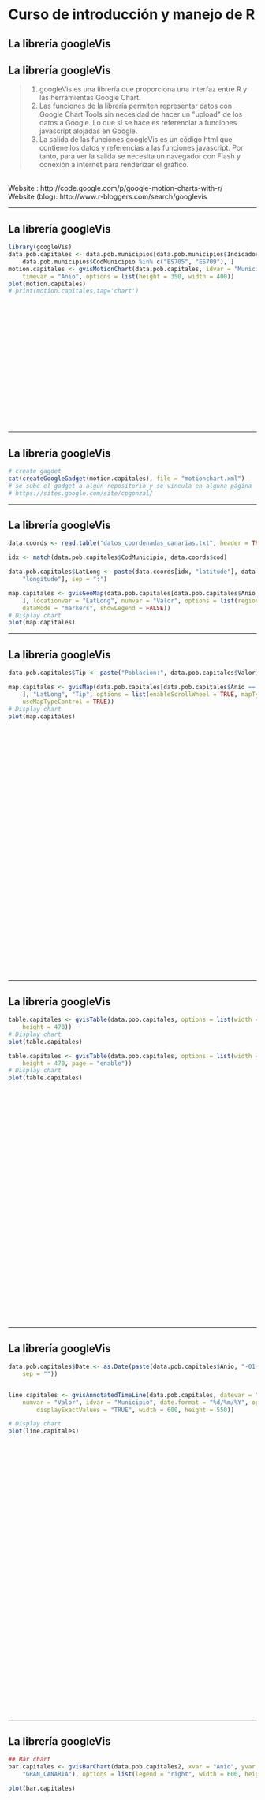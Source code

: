 Curso de introducción y manejo de R
========================================================

La librería googleVis
-------------------------------------------------------  
 

## La librería googleVis  


> 1. googleVis es una librería que proporciona una interfaz entre R y las herramientas Google Chart.  
> 2. Las funciones de la librería permiten representar datos con Google Chart Tools sin necesidad de hacer un "upload" de los datos a Google. Lo que sí se hace es referenciar a funciones javascript alojadas en Google.  
> 3. La salida de las funciones googleVis es un código html que contiene los datos y referencias a las funciones javascript. Por tanto, para ver la salida se necesita un navegador con Flash y conexión a internet para renderizar el gráfico.  
<br>
Website : http://code.google.com/p/google-motion-charts-with-r/
<br>
Website (blog): http://www.r-bloggers.com/search/googlevis  





--- 

## La librería googleVis



```r
library(googleVis)
data.pob.capitales <- data.pob.municipios[data.pob.municipios$Indicador == "Cifras absolutas" & 
    data.pob.municipios$CodMunicipio %in% c("ES705", "ES709"), ]
motion.capitales <- gvisMotionChart(data.pob.capitales, idvar = "Municipio", 
    timevar = "Anio", options = list(height = 350, width = 400))
plot(motion.capitales)
# print(motion.capitales,tag='chart')
```



<!-- MotionChart generated in R 3.0.0 by googleVis 0.4.2 package -->
<!-- Mon May 06 13:58:01 2013 -->


<!-- jsHeader -->
<script type="text/javascript">
 
// jsData 
function gvisDataMotionChartID17444273df2 () {
  var data = new google.visualization.DataTable();
  var datajson =
[
 [
 " GRAN CANARIA",
2012,
"2012",
"ES705",
"000000",
"Cifras absolutas",
852225 
],
[
 " GRAN CANARIA",
2011,
"2011",
"ES705",
"000000",
"Cifras absolutas",
850391 
],
[
 " GRAN CANARIA",
2010,
"2010",
"ES705",
"000000",
"Cifras absolutas",
845676 
],
[
 " GRAN CANARIA",
2009,
"2009",
"ES705",
"000000",
"Cifras absolutas",
838397 
],
[
 " GRAN CANARIA",
2008,
"2008",
"ES705",
"000000",
"Cifras absolutas",
829597 
],
[
 " GRAN CANARIA",
2007,
"2007",
"ES705",
"000000",
"Cifras absolutas",
815379 
],
[
 " GRAN CANARIA",
2006,
"2006",
"ES705",
"000000",
"Cifras absolutas",
807049 
],
[
 " GRAN CANARIA",
2005,
"2005",
"ES705",
"000000",
"Cifras absolutas",
802247 
],
[
 " GRAN CANARIA",
2004,
"2004",
"ES705",
"000000",
"Cifras absolutas",
790360 
],
[
 " GRAN CANARIA",
2003,
"2003",
"ES705",
"000000",
"Cifras absolutas",
789908 
],
[
 " GRAN CANARIA",
2002,
"2002",
"ES705",
"000000",
"Cifras absolutas",
771333 
],
[
 " GRAN CANARIA",
2001,
"2001",
"ES705",
"000000",
"Cifras absolutas",
755489 
],
[
 " GRAN CANARIA",
2000,
"2000",
"ES705",
"000000",
"Cifras absolutas",
741161 
],
[
 " TENERIFE",
2012,
"2012",
"ES709",
"000000",
"Cifras absolutas",
898680 
],
[
 " TENERIFE",
2011,
"2011",
"ES709",
"000000",
"Cifras absolutas",
908555 
],
[
 " TENERIFE",
2010,
"2010",
"ES709",
"000000",
"Cifras absolutas",
906854 
],
[
 " TENERIFE",
2009,
"2009",
"ES709",
"000000",
"Cifras absolutas",
899833 
],
[
 " TENERIFE",
2008,
"2008",
"ES709",
"000000",
"Cifras absolutas",
886033 
],
[
 " TENERIFE",
2007,
"2007",
"ES709",
"000000",
"Cifras absolutas",
865070 
],
[
 " TENERIFE",
2006,
"2006",
"ES709",
"000000",
"Cifras absolutas",
852945 
],
[
 " TENERIFE",
2005,
"2005",
"ES709",
"000000",
"Cifras absolutas",
838877 
],
[
 " TENERIFE",
2004,
"2004",
"ES709",
"000000",
"Cifras absolutas",
812839 
],
[
 " TENERIFE",
2003,
"2003",
"ES709",
"000000",
"Cifras absolutas",
799889 
],
[
 " TENERIFE",
2002,
"2002",
"ES709",
"000000",
"Cifras absolutas",
778071 
],
[
 " TENERIFE",
2001,
"2001",
"ES709",
"000000",
"Cifras absolutas",
744076 
],
[
 " TENERIFE",
2000,
"2000",
"ES709",
"000000",
"Cifras absolutas",
709365 
] 
];
data.addColumn('string','Municipio');
data.addColumn('number','Anio');
data.addColumn('string','CodAnio');
data.addColumn('string','CodMunicipio');
data.addColumn('string','CodIndicador');
data.addColumn('string','Indicador');
data.addColumn('number','Valor');
data.addRows(datajson);
return(data);
}
 
// jsDrawChart
function drawChartMotionChartID17444273df2() {
  var data = gvisDataMotionChartID17444273df2();
  var options = {};
options["width"] =    350;
options["height"] =    250;

     var chart = new google.visualization.MotionChart(
       document.getElementById('MotionChartID17444273df2')
     );
     chart.draw(data,options);
    

}
  
 
// jsDisplayChart
(function() {
  var pkgs = window.__gvisPackages = window.__gvisPackages || [];
  var callbacks = window.__gvisCallbacks = window.__gvisCallbacks || [];
  var chartid = "motionchart";

  // Manually see if chartid is in pkgs (not all browsers support Array.indexOf)
  var i, newPackage = true;
  for (i = 0; newPackage && i < pkgs.length; i++) {
    if (pkgs[i] === chartid)
      newPackage = false;
  }
  if (newPackage)
    pkgs.push(chartid);

  // Add the drawChart function to the global list of callbacks
  callbacks.push(drawChartMotionChartID17444273df2);
})();
function displayChartMotionChartID17444273df2() {
  var pkgs = window.__gvisPackages = window.__gvisPackages || [];
  var callbacks = window.__gvisCallbacks = window.__gvisCallbacks || [];
  window.clearTimeout(window.__gvisLoad);
  // The timeout is set to 100 because otherwise the container div we are
  // targeting might not be part of the document yet
  window.__gvisLoad = setTimeout(function() {
    var pkgCount = pkgs.length;
    google.load("visualization", "1", { packages:pkgs, callback: function() {
      if (pkgCount != pkgs.length) {
        // Race condition where another setTimeout call snuck in after us; if
        // that call added a package, we must not shift its callback
        return;
      }
      while (callbacks.length > 0)
        callbacks.shift()();
    } });
  }, 100);
}
 
// jsFooter
 </script>
 
<!-- jsChart -->  
<script type="text/javascript" src="https://www.google.com/jsapi?callback=displayChartMotionChartID17444273df2"></script>
 
<!-- divChart -->
  
<div id="MotionChartID17444273df2"
  style="width: 350px; height: 250px;">
</div>


--- 

## La librería googleVis



```r
# create gagdet
cat(createGoogleGadget(motion.capitales), file = "motionchart.xml")
# se sube el gadget a algún repositorio y se vincula en alguna página
# https://sites.google.com/site/cpgonzal/
```




--- 

## La librería googleVis



```r
data.coords <- read.table("datos_coordenadas_canarias.txt", header = TRUE, sep = ",")

idx <- match(data.pob.capitales$CodMunicipio, data.coords$cod)

data.pob.capitales$LatLong <- paste(data.coords[idx, "latitude"], data.coords[idx, 
    "longitude"], sep = ":")

map.capitales <- gvisGeoMap(data.pob.capitales[data.pob.capitales$Anio == "2012", 
    ], locationvar = "LatLong", numvar = "Valor", options = list(region = "ES", 
    dataMode = "markers", showLegend = FALSE))
# Display chart
plot(map.capitales)
```


--- 

## La librería googleVis



```r
data.pob.capitales$Tip <- paste("Poblacion:", data.pob.capitales$Valor)

map.capitales <- gvisMap(data.pob.capitales[data.pob.capitales$Anio == "2012", 
    ], "LatLong", "Tip", options = list(enableScrollWheel = TRUE, mapType = "terrain", 
    useMapTypeControl = TRUE))
# Display chart
plot(map.capitales)
```



<!-- Map generated in R 3.0.0 by googleVis 0.4.2 package -->
<!-- Mon May 06 13:58:01 2013 -->


<!-- jsHeader -->
<script type="text/javascript">
 
// jsData 
function gvisDataMapID174453bf2d52 () {
  var data = new google.visualization.DataTable();
  var datajson =
[
 [
 28.1157,
-15.4408,
"Poblacion: 852225" 
],
[
 28.4687,
-16.252,
"Poblacion: 898680" 
] 
];
data.addColumn('number','Latitude');
data.addColumn('number','Longitude');
data.addColumn('string','Tip');
data.addRows(datajson);
return(data);
}
 
// jsDrawChart
function drawChartMapID174453bf2d52() {
  var data = gvisDataMapID174453bf2d52();
  var options = {};
options["showTip"] = true;
options["enableScrollWheel"] = true;
options["mapType"] = "terrain";
options["useMapTypeControl"] = true;

     var chart = new google.visualization.Map(
       document.getElementById('MapID174453bf2d52')
     );
     chart.draw(data,options);
    

}
  
 
// jsDisplayChart
(function() {
  var pkgs = window.__gvisPackages = window.__gvisPackages || [];
  var callbacks = window.__gvisCallbacks = window.__gvisCallbacks || [];
  var chartid = "map";

  // Manually see if chartid is in pkgs (not all browsers support Array.indexOf)
  var i, newPackage = true;
  for (i = 0; newPackage && i < pkgs.length; i++) {
    if (pkgs[i] === chartid)
      newPackage = false;
  }
  if (newPackage)
    pkgs.push(chartid);

  // Add the drawChart function to the global list of callbacks
  callbacks.push(drawChartMapID174453bf2d52);
})();
function displayChartMapID174453bf2d52() {
  var pkgs = window.__gvisPackages = window.__gvisPackages || [];
  var callbacks = window.__gvisCallbacks = window.__gvisCallbacks || [];
  window.clearTimeout(window.__gvisLoad);
  // The timeout is set to 100 because otherwise the container div we are
  // targeting might not be part of the document yet
  window.__gvisLoad = setTimeout(function() {
    var pkgCount = pkgs.length;
    google.load("visualization", "1", { packages:pkgs, callback: function() {
      if (pkgCount != pkgs.length) {
        // Race condition where another setTimeout call snuck in after us; if
        // that call added a package, we must not shift its callback
        return;
      }
      while (callbacks.length > 0)
        callbacks.shift()();
    } });
  }, 100);
}
 
// jsFooter
 </script>
 
<!-- jsChart -->  
<script type="text/javascript" src="https://www.google.com/jsapi?callback=displayChartMapID174453bf2d52"></script>
 
<!-- divChart -->
  
<div id="MapID174453bf2d52"
  style="width: 600px; height: 500px;">
</div>


---   

## La librería googleVis



```r
table.capitales <- gvisTable(data.pob.capitales, options = list(width = 800, 
    height = 470))
# Display chart
plot(table.capitales)

table.capitales <- gvisTable(data.pob.capitales, options = list(width = 800, 
    height = 470, page = "enable"))
# Display chart
plot(table.capitales)
```



<!-- Table generated in R 3.0.0 by googleVis 0.4.2 package -->
<!-- Mon May 06 13:58:01 2013 -->


<!-- jsHeader -->
<script type="text/javascript">
 
// jsData 
function gvisDataTableID17448586acc () {
  var data = new google.visualization.DataTable();
  var datajson =
[
 [
 "ES705",
" GRAN CANARIA",
"2012",
2012,
"000000",
"Cifras absolutas",
852225,
"28.1157:-15.4408",
"Poblacion: 852225" 
],
[
 "ES705",
" GRAN CANARIA",
"2011",
2011,
"000000",
"Cifras absolutas",
850391,
"28.1157:-15.4408",
"Poblacion: 850391" 
],
[
 "ES705",
" GRAN CANARIA",
"2010",
2010,
"000000",
"Cifras absolutas",
845676,
"28.1157:-15.4408",
"Poblacion: 845676" 
],
[
 "ES705",
" GRAN CANARIA",
"2009",
2009,
"000000",
"Cifras absolutas",
838397,
"28.1157:-15.4408",
"Poblacion: 838397" 
],
[
 "ES705",
" GRAN CANARIA",
"2008",
2008,
"000000",
"Cifras absolutas",
829597,
"28.1157:-15.4408",
"Poblacion: 829597" 
],
[
 "ES705",
" GRAN CANARIA",
"2007",
2007,
"000000",
"Cifras absolutas",
815379,
"28.1157:-15.4408",
"Poblacion: 815379" 
],
[
 "ES705",
" GRAN CANARIA",
"2006",
2006,
"000000",
"Cifras absolutas",
807049,
"28.1157:-15.4408",
"Poblacion: 807049" 
],
[
 "ES705",
" GRAN CANARIA",
"2005",
2005,
"000000",
"Cifras absolutas",
802247,
"28.1157:-15.4408",
"Poblacion: 802247" 
],
[
 "ES705",
" GRAN CANARIA",
"2004",
2004,
"000000",
"Cifras absolutas",
790360,
"28.1157:-15.4408",
"Poblacion: 790360" 
],
[
 "ES705",
" GRAN CANARIA",
"2003",
2003,
"000000",
"Cifras absolutas",
789908,
"28.1157:-15.4408",
"Poblacion: 789908" 
],
[
 "ES705",
" GRAN CANARIA",
"2002",
2002,
"000000",
"Cifras absolutas",
771333,
"28.1157:-15.4408",
"Poblacion: 771333" 
],
[
 "ES705",
" GRAN CANARIA",
"2001",
2001,
"000000",
"Cifras absolutas",
755489,
"28.1157:-15.4408",
"Poblacion: 755489" 
],
[
 "ES705",
" GRAN CANARIA",
"2000",
2000,
"000000",
"Cifras absolutas",
741161,
"28.1157:-15.4408",
"Poblacion: 741161" 
],
[
 "ES709",
" TENERIFE",
"2012",
2012,
"000000",
"Cifras absolutas",
898680,
"28.4687:-16.252",
"Poblacion: 898680" 
],
[
 "ES709",
" TENERIFE",
"2011",
2011,
"000000",
"Cifras absolutas",
908555,
"28.4687:-16.252",
"Poblacion: 908555" 
],
[
 "ES709",
" TENERIFE",
"2010",
2010,
"000000",
"Cifras absolutas",
906854,
"28.4687:-16.252",
"Poblacion: 906854" 
],
[
 "ES709",
" TENERIFE",
"2009",
2009,
"000000",
"Cifras absolutas",
899833,
"28.4687:-16.252",
"Poblacion: 899833" 
],
[
 "ES709",
" TENERIFE",
"2008",
2008,
"000000",
"Cifras absolutas",
886033,
"28.4687:-16.252",
"Poblacion: 886033" 
],
[
 "ES709",
" TENERIFE",
"2007",
2007,
"000000",
"Cifras absolutas",
865070,
"28.4687:-16.252",
"Poblacion: 865070" 
],
[
 "ES709",
" TENERIFE",
"2006",
2006,
"000000",
"Cifras absolutas",
852945,
"28.4687:-16.252",
"Poblacion: 852945" 
],
[
 "ES709",
" TENERIFE",
"2005",
2005,
"000000",
"Cifras absolutas",
838877,
"28.4687:-16.252",
"Poblacion: 838877" 
],
[
 "ES709",
" TENERIFE",
"2004",
2004,
"000000",
"Cifras absolutas",
812839,
"28.4687:-16.252",
"Poblacion: 812839" 
],
[
 "ES709",
" TENERIFE",
"2003",
2003,
"000000",
"Cifras absolutas",
799889,
"28.4687:-16.252",
"Poblacion: 799889" 
],
[
 "ES709",
" TENERIFE",
"2002",
2002,
"000000",
"Cifras absolutas",
778071,
"28.4687:-16.252",
"Poblacion: 778071" 
],
[
 "ES709",
" TENERIFE",
"2001",
2001,
"000000",
"Cifras absolutas",
744076,
"28.4687:-16.252",
"Poblacion: 744076" 
],
[
 "ES709",
" TENERIFE",
"2000",
2000,
"000000",
"Cifras absolutas",
709365,
"28.4687:-16.252",
"Poblacion: 709365" 
] 
];
data.addColumn('string','CodMunicipio');
data.addColumn('string','Municipio');
data.addColumn('string','CodAnio');
data.addColumn('number','Anio');
data.addColumn('string','CodIndicador');
data.addColumn('string','Indicador');
data.addColumn('number','Valor');
data.addColumn('string','LatLong');
data.addColumn('string','Tip');
data.addRows(datajson);
return(data);
}
 
// jsDrawChart
function drawChartTableID17448586acc() {
  var data = gvisDataTableID17448586acc();
  var options = {};
options["allowHtml"] = true;
options["width"] =    800;
options["height"] =    470;
options["page"] = "enable";

     var chart = new google.visualization.Table(
       document.getElementById('TableID17448586acc')
     );
     chart.draw(data,options);
    

}
  
 
// jsDisplayChart
(function() {
  var pkgs = window.__gvisPackages = window.__gvisPackages || [];
  var callbacks = window.__gvisCallbacks = window.__gvisCallbacks || [];
  var chartid = "table";

  // Manually see if chartid is in pkgs (not all browsers support Array.indexOf)
  var i, newPackage = true;
  for (i = 0; newPackage && i < pkgs.length; i++) {
    if (pkgs[i] === chartid)
      newPackage = false;
  }
  if (newPackage)
    pkgs.push(chartid);

  // Add the drawChart function to the global list of callbacks
  callbacks.push(drawChartTableID17448586acc);
})();
function displayChartTableID17448586acc() {
  var pkgs = window.__gvisPackages = window.__gvisPackages || [];
  var callbacks = window.__gvisCallbacks = window.__gvisCallbacks || [];
  window.clearTimeout(window.__gvisLoad);
  // The timeout is set to 100 because otherwise the container div we are
  // targeting might not be part of the document yet
  window.__gvisLoad = setTimeout(function() {
    var pkgCount = pkgs.length;
    google.load("visualization", "1", { packages:pkgs, callback: function() {
      if (pkgCount != pkgs.length) {
        // Race condition where another setTimeout call snuck in after us; if
        // that call added a package, we must not shift its callback
        return;
      }
      while (callbacks.length > 0)
        callbacks.shift()();
    } });
  }, 100);
}
 
// jsFooter
 </script>
 
<!-- jsChart -->  
<script type="text/javascript" src="https://www.google.com/jsapi?callback=displayChartTableID17448586acc"></script>
 
<!-- divChart -->
  
<div id="TableID17448586acc"
  style="width: 800px; height: 470px;">
</div>


---   

## La librería googleVis



```r
data.pob.capitales$Date <- as.Date(paste(data.pob.capitales$Anio, "-01-01", 
    sep = ""))


line.capitales <- gvisAnnotatedTimeLine(data.pob.capitales, datevar = "Date", 
    numvar = "Valor", idvar = "Municipio", date.format = "%d/%m/%Y", options = list(legendPosition = "newRow", 
        displayExactValues = "TRUE", width = 600, height = 550))

# Display chart
plot(line.capitales)
```



<!-- AnnotatedTimeLine generated in R 3.0.0 by googleVis 0.4.2 package -->
<!-- Mon May 06 13:58:01 2013 -->


<!-- jsHeader -->
<script type="text/javascript">
 
// jsData 
function gvisDataAnnotatedTimeLineID17446a8d428e () {
  var data = new google.visualization.DataTable();
  var datajson =
[
 [
 new Date(2012,0,1),
852225,
898680 
],
[
 new Date(2011,0,1),
850391,
908555 
],
[
 new Date(2010,0,1),
845676,
906854 
],
[
 new Date(2009,0,1),
838397,
899833 
],
[
 new Date(2008,0,1),
829597,
886033 
],
[
 new Date(2007,0,1),
815379,
865070 
],
[
 new Date(2006,0,1),
807049,
852945 
],
[
 new Date(2005,0,1),
802247,
838877 
],
[
 new Date(2004,0,1),
790360,
812839 
],
[
 new Date(2003,0,1),
789908,
799889 
],
[
 new Date(2002,0,1),
771333,
778071 
],
[
 new Date(2001,0,1),
755489,
744076 
],
[
 new Date(2000,0,1),
741161,
709365 
] 
];
data.addColumn('date','Date');
data.addColumn('number',' GRAN CANARIA');
data.addColumn('number',' TENERIFE');
data.addRows(datajson);
return(data);
}
 
// jsDrawChart
function drawChartAnnotatedTimeLineID17446a8d428e() {
  var data = gvisDataAnnotatedTimeLineID17446a8d428e();
  var options = {};
options["width"] =    600;
options["height"] =    550;
options["legendPosition"] = "newRow";
options["displayExactValues"] = "TRUE";

     var chart = new google.visualization.AnnotatedTimeLine(
       document.getElementById('AnnotatedTimeLineID17446a8d428e')
     );
     chart.draw(data,options);
    

}
  
 
// jsDisplayChart
(function() {
  var pkgs = window.__gvisPackages = window.__gvisPackages || [];
  var callbacks = window.__gvisCallbacks = window.__gvisCallbacks || [];
  var chartid = "annotatedtimeline";

  // Manually see if chartid is in pkgs (not all browsers support Array.indexOf)
  var i, newPackage = true;
  for (i = 0; newPackage && i < pkgs.length; i++) {
    if (pkgs[i] === chartid)
      newPackage = false;
  }
  if (newPackage)
    pkgs.push(chartid);

  // Add the drawChart function to the global list of callbacks
  callbacks.push(drawChartAnnotatedTimeLineID17446a8d428e);
})();
function displayChartAnnotatedTimeLineID17446a8d428e() {
  var pkgs = window.__gvisPackages = window.__gvisPackages || [];
  var callbacks = window.__gvisCallbacks = window.__gvisCallbacks || [];
  window.clearTimeout(window.__gvisLoad);
  // The timeout is set to 100 because otherwise the container div we are
  // targeting might not be part of the document yet
  window.__gvisLoad = setTimeout(function() {
    var pkgCount = pkgs.length;
    google.load("visualization", "1", { packages:pkgs, callback: function() {
      if (pkgCount != pkgs.length) {
        // Race condition where another setTimeout call snuck in after us; if
        // that call added a package, we must not shift its callback
        return;
      }
      while (callbacks.length > 0)
        callbacks.shift()();
    } });
  }, 100);
}
 
// jsFooter
 </script>
 
<!-- jsChart -->  
<script type="text/javascript" src="https://www.google.com/jsapi?callback=displayChartAnnotatedTimeLineID17446a8d428e"></script>
 
<!-- divChart -->
  
<div id="AnnotatedTimeLineID17446a8d428e"
  style="width: 600px; height: 550px;">
</div>


--- 


## La librería googleVis



```r
## Bar chart
bar.capitales <- gvisBarChart(data.pob.capitales2, xvar = "Anio", yvar = c("TENERIFE", 
    "GRAN_CANARIA"), options = list(legend = "right", width = 600, height = 400))

plot(bar.capitales)
```


<!-- BarChart generated in R 3.0.0 by googleVis 0.4.2 package -->
<!-- Mon May 06 13:58:01 2013 -->


<!-- jsHeader -->
<script type="text/javascript">
 
// jsData 
function gvisDataBarChartID17441a8611a () {
  var data = new google.visualization.DataTable();
  var datajson =
[
 [
 2012,
898680,
852225 
],
[
 2011,
908555,
850391 
],
[
 2010,
906854,
845676 
],
[
 2009,
899833,
838397 
],
[
 2008,
886033,
829597 
],
[
 2007,
865070,
815379 
],
[
 2006,
852945,
807049 
],
[
 2005,
838877,
802247 
],
[
 2004,
812839,
790360 
],
[
 2003,
799889,
789908 
],
[
 2002,
778071,
771333 
],
[
 2001,
744076,
755489 
],
[
 2000,
709365,
741161 
] 
];
data.addColumn('number','Anio');
data.addColumn('number','TENERIFE');
data.addColumn('number','GRAN_CANARIA');
data.addRows(datajson);
return(data);
}
 
// jsDrawChart
function drawChartBarChartID17441a8611a() {
  var data = gvisDataBarChartID17441a8611a();
  var options = {};
options["allowHtml"] = true;
options["legend"] = "right";
options["width"] =    600;
options["height"] =    400;

     var chart = new google.visualization.BarChart(
       document.getElementById('BarChartID17441a8611a')
     );
     chart.draw(data,options);
    

}
  
 
// jsDisplayChart
(function() {
  var pkgs = window.__gvisPackages = window.__gvisPackages || [];
  var callbacks = window.__gvisCallbacks = window.__gvisCallbacks || [];
  var chartid = "corechart";

  // Manually see if chartid is in pkgs (not all browsers support Array.indexOf)
  var i, newPackage = true;
  for (i = 0; newPackage && i < pkgs.length; i++) {
    if (pkgs[i] === chartid)
      newPackage = false;
  }
  if (newPackage)
    pkgs.push(chartid);

  // Add the drawChart function to the global list of callbacks
  callbacks.push(drawChartBarChartID17441a8611a);
})();
function displayChartBarChartID17441a8611a() {
  var pkgs = window.__gvisPackages = window.__gvisPackages || [];
  var callbacks = window.__gvisCallbacks = window.__gvisCallbacks || [];
  window.clearTimeout(window.__gvisLoad);
  // The timeout is set to 100 because otherwise the container div we are
  // targeting might not be part of the document yet
  window.__gvisLoad = setTimeout(function() {
    var pkgCount = pkgs.length;
    google.load("visualization", "1", { packages:pkgs, callback: function() {
      if (pkgCount != pkgs.length) {
        // Race condition where another setTimeout call snuck in after us; if
        // that call added a package, we must not shift its callback
        return;
      }
      while (callbacks.length > 0)
        callbacks.shift()();
    } });
  }, 100);
}
 
// jsFooter
 </script>
 
<!-- jsChart -->  
<script type="text/javascript" src="https://www.google.com/jsapi?callback=displayChartBarChartID17441a8611a"></script>
 
<!-- divChart -->
  
<div id="BarChartID17441a8611a"
  style="width: 600px; height: 400px;">
</div>


--- 

## La librería googleVis



```r
## Column chart
col.capitales <- gvisColumnChart(data.pob.capitales2, xvar = "Anio", yvar = c("TENERIFE", 
    "GRAN_CANARIA"), options = list(legend = "right", width = 600, height = 400))
plot(col.capitales)

```


<!-- ColumnChart generated in R 3.0.0 by googleVis 0.4.2 package -->
<!-- Mon May 06 13:58:02 2013 -->


<!-- jsHeader -->
<script type="text/javascript">
 
// jsData 
function gvisDataColumnChartID174437895cff () {
  var data = new google.visualization.DataTable();
  var datajson =
[
 [
 2012,
898680,
852225 
],
[
 2011,
908555,
850391 
],
[
 2010,
906854,
845676 
],
[
 2009,
899833,
838397 
],
[
 2008,
886033,
829597 
],
[
 2007,
865070,
815379 
],
[
 2006,
852945,
807049 
],
[
 2005,
838877,
802247 
],
[
 2004,
812839,
790360 
],
[
 2003,
799889,
789908 
],
[
 2002,
778071,
771333 
],
[
 2001,
744076,
755489 
],
[
 2000,
709365,
741161 
] 
];
data.addColumn('number','Anio');
data.addColumn('number','TENERIFE');
data.addColumn('number','GRAN_CANARIA');
data.addRows(datajson);
return(data);
}
 
// jsDrawChart
function drawChartColumnChartID174437895cff() {
  var data = gvisDataColumnChartID174437895cff();
  var options = {};
options["allowHtml"] = true;
options["legend"] = "right";
options["width"] =    600;
options["height"] =    400;

     var chart = new google.visualization.ColumnChart(
       document.getElementById('ColumnChartID174437895cff')
     );
     chart.draw(data,options);
    

}
  
 
// jsDisplayChart
(function() {
  var pkgs = window.__gvisPackages = window.__gvisPackages || [];
  var callbacks = window.__gvisCallbacks = window.__gvisCallbacks || [];
  var chartid = "corechart";

  // Manually see if chartid is in pkgs (not all browsers support Array.indexOf)
  var i, newPackage = true;
  for (i = 0; newPackage && i < pkgs.length; i++) {
    if (pkgs[i] === chartid)
      newPackage = false;
  }
  if (newPackage)
    pkgs.push(chartid);

  // Add the drawChart function to the global list of callbacks
  callbacks.push(drawChartColumnChartID174437895cff);
})();
function displayChartColumnChartID174437895cff() {
  var pkgs = window.__gvisPackages = window.__gvisPackages || [];
  var callbacks = window.__gvisCallbacks = window.__gvisCallbacks || [];
  window.clearTimeout(window.__gvisLoad);
  // The timeout is set to 100 because otherwise the container div we are
  // targeting might not be part of the document yet
  window.__gvisLoad = setTimeout(function() {
    var pkgCount = pkgs.length;
    google.load("visualization", "1", { packages:pkgs, callback: function() {
      if (pkgCount != pkgs.length) {
        // Race condition where another setTimeout call snuck in after us; if
        // that call added a package, we must not shift its callback
        return;
      }
      while (callbacks.length > 0)
        callbacks.shift()();
    } });
  }, 100);
}
 
// jsFooter
 </script>
 
<!-- jsChart -->  
<script type="text/javascript" src="https://www.google.com/jsapi?callback=displayChartColumnChartID174437895cff"></script>
 
<!-- divChart -->
  
<div id="ColumnChartID174437895cff"
  style="width: 600px; height: 400px;">
</div>


--- 

## La librería googleVis



```r
## Area chart
area.capitales <- gvisAreaChart(data.pob.capitales2, xvar = "Anio", yvar = c("TENERIFE", 
    "GRAN_CANARIA"), options = list(legend = "right", width = 600, height = 400))
plot(area.capitales)

```


<!-- AreaChart generated in R 3.0.0 by googleVis 0.4.2 package -->
<!-- Mon May 06 13:58:02 2013 -->


<!-- jsHeader -->
<script type="text/javascript">
 
// jsData 
function gvisDataAreaChartID174468ba1777 () {
  var data = new google.visualization.DataTable();
  var datajson =
[
 [
 2012,
898680,
852225 
],
[
 2011,
908555,
850391 
],
[
 2010,
906854,
845676 
],
[
 2009,
899833,
838397 
],
[
 2008,
886033,
829597 
],
[
 2007,
865070,
815379 
],
[
 2006,
852945,
807049 
],
[
 2005,
838877,
802247 
],
[
 2004,
812839,
790360 
],
[
 2003,
799889,
789908 
],
[
 2002,
778071,
771333 
],
[
 2001,
744076,
755489 
],
[
 2000,
709365,
741161 
] 
];
data.addColumn('number','Anio');
data.addColumn('number','TENERIFE');
data.addColumn('number','GRAN_CANARIA');
data.addRows(datajson);
return(data);
}
 
// jsDrawChart
function drawChartAreaChartID174468ba1777() {
  var data = gvisDataAreaChartID174468ba1777();
  var options = {};
options["allowHtml"] = true;
options["legend"] = "right";
options["width"] =    600;
options["height"] =    400;

     var chart = new google.visualization.AreaChart(
       document.getElementById('AreaChartID174468ba1777')
     );
     chart.draw(data,options);
    

}
  
 
// jsDisplayChart
(function() {
  var pkgs = window.__gvisPackages = window.__gvisPackages || [];
  var callbacks = window.__gvisCallbacks = window.__gvisCallbacks || [];
  var chartid = "corechart";

  // Manually see if chartid is in pkgs (not all browsers support Array.indexOf)
  var i, newPackage = true;
  for (i = 0; newPackage && i < pkgs.length; i++) {
    if (pkgs[i] === chartid)
      newPackage = false;
  }
  if (newPackage)
    pkgs.push(chartid);

  // Add the drawChart function to the global list of callbacks
  callbacks.push(drawChartAreaChartID174468ba1777);
})();
function displayChartAreaChartID174468ba1777() {
  var pkgs = window.__gvisPackages = window.__gvisPackages || [];
  var callbacks = window.__gvisCallbacks = window.__gvisCallbacks || [];
  window.clearTimeout(window.__gvisLoad);
  // The timeout is set to 100 because otherwise the container div we are
  // targeting might not be part of the document yet
  window.__gvisLoad = setTimeout(function() {
    var pkgCount = pkgs.length;
    google.load("visualization", "1", { packages:pkgs, callback: function() {
      if (pkgCount != pkgs.length) {
        // Race condition where another setTimeout call snuck in after us; if
        // that call added a package, we must not shift its callback
        return;
      }
      while (callbacks.length > 0)
        callbacks.shift()();
    } });
  }, 100);
}
 
// jsFooter
 </script>
 
<!-- jsChart -->  
<script type="text/javascript" src="https://www.google.com/jsapi?callback=displayChartAreaChartID174468ba1777"></script>
 
<!-- divChart -->
  
<div id="AreaChartID174468ba1777"
  style="width: 600px; height: 400px;">
</div>


--- 


## La librería googleVis



```r
## Stepped Area Chart
step.capitales <- gvisSteppedAreaChart(data.pob.capitales2, xvar = "Anio", yvar = c("TENERIFE", 
    "GRAN_CANARIA"), options = list(isStacked = TRUE, width = 600, height = 400))
plot(step.capitales)
```


<!-- SteppedAreaChart generated in R 3.0.0 by googleVis 0.4.2 package -->
<!-- Mon May 06 13:58:02 2013 -->


<!-- jsHeader -->
<script type="text/javascript">
 
// jsData 
function gvisDataSteppedAreaChartID1744287922be () {
  var data = new google.visualization.DataTable();
  var datajson =
[
 [
 "2000",
709365,
741161 
],
[
 "2001",
744076,
755489 
],
[
 "2002",
778071,
771333 
],
[
 "2003",
799889,
789908 
],
[
 "2004",
812839,
790360 
],
[
 "2005",
838877,
802247 
],
[
 "2006",
852945,
807049 
],
[
 "2007",
865070,
815379 
],
[
 "2008",
886033,
829597 
],
[
 "2009",
899833,
838397 
],
[
 "2010",
906854,
845676 
],
[
 "2011",
908555,
850391 
],
[
 "2012",
898680,
852225 
] 
];
data.addColumn('string','Anio');
data.addColumn('number','TENERIFE');
data.addColumn('number','GRAN_CANARIA');
data.addRows(datajson);
return(data);
}
 
// jsDrawChart
function drawChartSteppedAreaChartID1744287922be() {
  var data = gvisDataSteppedAreaChartID1744287922be();
  var options = {};
options["allowHtml"] = true;
options["isStacked"] = true;
options["width"] =    600;
options["height"] =    400;

     var chart = new google.visualization.SteppedAreaChart(
       document.getElementById('SteppedAreaChartID1744287922be')
     );
     chart.draw(data,options);
    

}
  
 
// jsDisplayChart
(function() {
  var pkgs = window.__gvisPackages = window.__gvisPackages || [];
  var callbacks = window.__gvisCallbacks = window.__gvisCallbacks || [];
  var chartid = "corechart";

  // Manually see if chartid is in pkgs (not all browsers support Array.indexOf)
  var i, newPackage = true;
  for (i = 0; newPackage && i < pkgs.length; i++) {
    if (pkgs[i] === chartid)
      newPackage = false;
  }
  if (newPackage)
    pkgs.push(chartid);

  // Add the drawChart function to the global list of callbacks
  callbacks.push(drawChartSteppedAreaChartID1744287922be);
})();
function displayChartSteppedAreaChartID1744287922be() {
  var pkgs = window.__gvisPackages = window.__gvisPackages || [];
  var callbacks = window.__gvisCallbacks = window.__gvisCallbacks || [];
  window.clearTimeout(window.__gvisLoad);
  // The timeout is set to 100 because otherwise the container div we are
  // targeting might not be part of the document yet
  window.__gvisLoad = setTimeout(function() {
    var pkgCount = pkgs.length;
    google.load("visualization", "1", { packages:pkgs, callback: function() {
      if (pkgCount != pkgs.length) {
        // Race condition where another setTimeout call snuck in after us; if
        // that call added a package, we must not shift its callback
        return;
      }
      while (callbacks.length > 0)
        callbacks.shift()();
    } });
  }, 100);
}
 
// jsFooter
 </script>
 
<!-- jsChart -->  
<script type="text/javascript" src="https://www.google.com/jsapi?callback=displayChartSteppedAreaChartID1744287922be"></script>
 
<!-- divChart -->
  
<div id="SteppedAreaChartID1744287922be"
  style="width: 600px; height: 400px;">
</div>


--- 

## La librería googleVis



```r
data.pob.canarias <- data.pob.municipios[data.pob.municipios$Indicador %in% 
    c("Cifras absolutas", "Variación interanual") & data.pob.municipios$CodMunicipio %in% 
    c("ES70"), ]

data.pob.canarias2 <- data.frame(CIFRAS_ABSOLUTAS = data.pob.canarias[data.pob.canarias$Indicador == 
    "Cifras absolutas", "Valor"], VAR_INTERANUAL = data.pob.canarias[data.pob.canarias$Indicador == 
    "Variación interanual", "Valor"])

## Scatter chart
scatter.canarias <- gvisScatterChart(data.pob.canarias2, options = list(legend = "none", 
    lineWidth = 2, pointSize = 0, vAxis = "{title:'Variacion interanual'}", 
    hAxis = "{title:'Poblacion absoluta'}", title = "Comparacion de poblacion absoluta y var. inter.", 
    width = 600, height = 600))
plot(scatter.canarias)
```



--- 

## La librería googleVis


<!-- ScatterChart generated in R 3.0.0 by googleVis 0.4.2 package -->
<!-- Mon May 06 13:58:02 2013 -->


<!-- jsHeader -->
<script type="text/javascript">
 
// jsData 
function gvisDataScatterChartID17445008463 () {
  var data = new google.visualization.DataTable();
  var datajson =
[
 [
 2118344,
-8425 
],
[
 2126769,
8250 
],
[
 2118519,
14527 
],
[
 2103992,
28024 
],
[
 2075968,
50017 
],
[
 2025951,
30118 
],
[
 1995833,
27553 
],
[
 1968280,
52740 
],
[
 1915540,
20672 
],
[
 1894868,
51113 
],
[
 1843755,
62389 
],
[
 1781366,
65090 
],
[
 1716276,
null 
] 
];
data.addColumn('number','CIFRAS_ABSOLUTAS');
data.addColumn('number','VAR_INTERANUAL');
data.addRows(datajson);
return(data);
}
 
// jsDrawChart
function drawChartScatterChartID17445008463() {
  var data = gvisDataScatterChartID17445008463();
  var options = {};
options["allowHtml"] = true;
options["legend"] = "none";
options["lineWidth"] =      2;
options["pointSize"] =      0;
options["vAxis"] = {title:'Variacion interanual'};
options["hAxis"] = {title:'Poblacion absoluta'};
options["title"] = "Comparacion de poblacion absoluta y var. inter.";
options["width"] =    400;
options["height"] =    400;

     var chart = new google.visualization.ScatterChart(
       document.getElementById('ScatterChartID17445008463')
     );
     chart.draw(data,options);
    

}
  
 
// jsDisplayChart
(function() {
  var pkgs = window.__gvisPackages = window.__gvisPackages || [];
  var callbacks = window.__gvisCallbacks = window.__gvisCallbacks || [];
  var chartid = "corechart";

  // Manually see if chartid is in pkgs (not all browsers support Array.indexOf)
  var i, newPackage = true;
  for (i = 0; newPackage && i < pkgs.length; i++) {
    if (pkgs[i] === chartid)
      newPackage = false;
  }
  if (newPackage)
    pkgs.push(chartid);

  // Add the drawChart function to the global list of callbacks
  callbacks.push(drawChartScatterChartID17445008463);
})();
function displayChartScatterChartID17445008463() {
  var pkgs = window.__gvisPackages = window.__gvisPackages || [];
  var callbacks = window.__gvisCallbacks = window.__gvisCallbacks || [];
  window.clearTimeout(window.__gvisLoad);
  // The timeout is set to 100 because otherwise the container div we are
  // targeting might not be part of the document yet
  window.__gvisLoad = setTimeout(function() {
    var pkgCount = pkgs.length;
    google.load("visualization", "1", { packages:pkgs, callback: function() {
      if (pkgCount != pkgs.length) {
        // Race condition where another setTimeout call snuck in after us; if
        // that call added a package, we must not shift its callback
        return;
      }
      while (callbacks.length > 0)
        callbacks.shift()();
    } });
  }, 100);
}
 
// jsFooter
 </script>
 
<!-- jsChart -->  
<script type="text/javascript" src="https://www.google.com/jsapi?callback=displayChartScatterChartID17445008463"></script>
 
<!-- divChart -->
  
<div id="ScatterChartID17445008463"
  style="width: 400px; height: 400px;">
</div>


--- 


## La librería googleVis



```r
data.pob.canarias2 <- data.frame(CIFRAS_ABSOLUTAS = data.pob.canarias[data.pob.canarias$Indicador == 
    "Cifras absolutas", "Valor"], VAR_INTERANUAL = data.pob.canarias[data.pob.canarias$Indicador == 
    "Variación interanual", "Valor"], ANIO = data.pob.canarias[data.pob.canarias$Indicador == 
    "Variación interanual", "Anio"])

## Bubble chart
bubble.canarias <- gvisBubbleChart(data.pob.canarias2, idvar = "ANIO", xvar = "CIFRAS_ABSOLUTAS", 
    yvar = "VAR_INTERANUAL", options = list(width = 600, height = 600))

plot(bubble.canarias)
```


<!-- BubbleChart generated in R 3.0.0 by googleVis 0.4.2 package -->
<!-- Mon May 06 13:58:02 2013 -->


<!-- jsHeader -->
<script type="text/javascript">
 
// jsData 
function gvisDataBubbleChartID1744d2a1ae1 () {
  var data = new google.visualization.DataTable();
  var datajson =
[
 [
 "2012",
2118344,
-8425 
],
[
 "2011",
2126769,
8250 
],
[
 "2010",
2118519,
14527 
],
[
 "2009",
2103992,
28024 
],
[
 "2008",
2075968,
50017 
],
[
 "2007",
2025951,
30118 
],
[
 "2006",
1995833,
27553 
],
[
 "2005",
1968280,
52740 
],
[
 "2004",
1915540,
20672 
],
[
 "2003",
1894868,
51113 
],
[
 "2002",
1843755,
62389 
],
[
 "2001",
1781366,
65090 
],
[
 "2000",
1716276,
null 
] 
];
data.addColumn('string','ANIO');
data.addColumn('number','CIFRAS_ABSOLUTAS');
data.addColumn('number','VAR_INTERANUAL');
data.addRows(datajson);
return(data);
}
 
// jsDrawChart
function drawChartBubbleChartID1744d2a1ae1() {
  var data = gvisDataBubbleChartID1744d2a1ae1();
  var options = {};
options["width"] =    300;
options["height"] =    300;

     var chart = new google.visualization.BubbleChart(
       document.getElementById('BubbleChartID1744d2a1ae1')
     );
     chart.draw(data,options);
    

}
  
 
// jsDisplayChart
(function() {
  var pkgs = window.__gvisPackages = window.__gvisPackages || [];
  var callbacks = window.__gvisCallbacks = window.__gvisCallbacks || [];
  var chartid = "corechart";

  // Manually see if chartid is in pkgs (not all browsers support Array.indexOf)
  var i, newPackage = true;
  for (i = 0; newPackage && i < pkgs.length; i++) {
    if (pkgs[i] === chartid)
      newPackage = false;
  }
  if (newPackage)
    pkgs.push(chartid);

  // Add the drawChart function to the global list of callbacks
  callbacks.push(drawChartBubbleChartID1744d2a1ae1);
})();
function displayChartBubbleChartID1744d2a1ae1() {
  var pkgs = window.__gvisPackages = window.__gvisPackages || [];
  var callbacks = window.__gvisCallbacks = window.__gvisCallbacks || [];
  window.clearTimeout(window.__gvisLoad);
  // The timeout is set to 100 because otherwise the container div we are
  // targeting might not be part of the document yet
  window.__gvisLoad = setTimeout(function() {
    var pkgCount = pkgs.length;
    google.load("visualization", "1", { packages:pkgs, callback: function() {
      if (pkgCount != pkgs.length) {
        // Race condition where another setTimeout call snuck in after us; if
        // that call added a package, we must not shift its callback
        return;
      }
      while (callbacks.length > 0)
        callbacks.shift()();
    } });
  }, 100);
}
 
// jsFooter
 </script>
 
<!-- jsChart -->  
<script type="text/javascript" src="https://www.google.com/jsapi?callback=displayChartBubbleChartID1744d2a1ae1"></script>
 
<!-- divChart -->
  
<div id="BubbleChartID1744d2a1ae1"
  style="width: 300px; height: 300px;">
</div>


--- 


## La librería googleVis



```r
data.pob.capitales <- data.pob.municipios[data.pob.municipios$Indicador %in% 
    c("Cifras absolutas", "Variación interanual") & data.pob.municipios$CodMunicipio %in% 
    c("ES705", "ES709") & data.pob.municipios$Anio %in% c("2010", "2011", "2012"), 
    ]

data.pob.capitales2 <- data.frame(CIFRAS_ABSOLUTAS = data.pob.capitales[data.pob.capitales$Indicador == 
    "Cifras absolutas", "Valor"], VAR_INTERANUAL = data.pob.capitales[data.pob.capitales$Indicador == 
    "Variación interanual", "Valor"], ANIO = data.pob.capitales[data.pob.capitales$Indicador == 
    "Variación interanual", "Anio"], ISLA = data.pob.capitales[data.pob.capitales$Indicador == 
    "Variación interanual", "Municipio"])

bubble.canarias <- gvisBubbleChart(data.pob.capitales2, idvar = "ISLA", xvar = "CIFRAS_ABSOLUTAS", 
    yvar = "VAR_INTERANUAL", colorvar = "ANIO", sizevar = "VAR_INTERANUAL", 
    options = list(width = 300, height = 300))

plot(bubble.canarias)
```



--- 


## La librería googleVis



```r
data.pob.canarias <- data.pob.municipios[data.pob.municipios$Indicador %in% 
    c("Cifras absolutas") & data.pob.municipios$CodMunicipio %in% c("ES70") & 
    data.pob.municipios$Anio %in% c("2010", "2011", "2012"), ]

data.pob.canarias2 <- data.frame(ANIO = as.character(data.pob.canarias[, "Anio"]), 
    CIFRAS_ABSOLUTAS = data.pob.canarias[, "Valor"])

## Pie chart
pie.canarias <- gvisPieChart(data.pob.canarias2, labelvar = "ANIO", numvar = "CIFRAS_ABSOLUTAS", 
    options = list(width = 600, height = 400))
plot(pie.canarias)

```


<!-- PieChart generated in R 3.0.0 by googleVis 0.4.2 package -->
<!-- Mon May 06 13:58:02 2013 -->


<!-- jsHeader -->
<script type="text/javascript">
 
// jsData 
function gvisDataPieChartID174479cd6943 () {
  var data = new google.visualization.DataTable();
  var datajson =
[
 [
 "2012",
2118344 
],
[
 "2011",
2126769 
],
[
 "2010",
2118519 
] 
];
data.addColumn('string','ANIO');
data.addColumn('number','CIFRAS_ABSOLUTAS');
data.addRows(datajson);
return(data);
}
 
// jsDrawChart
function drawChartPieChartID174479cd6943() {
  var data = gvisDataPieChartID174479cd6943();
  var options = {};
options["allowHtml"] = true;
options["width"] =    300;
options["height"] =    200;

     var chart = new google.visualization.PieChart(
       document.getElementById('PieChartID174479cd6943')
     );
     chart.draw(data,options);
    

}
  
 
// jsDisplayChart
(function() {
  var pkgs = window.__gvisPackages = window.__gvisPackages || [];
  var callbacks = window.__gvisCallbacks = window.__gvisCallbacks || [];
  var chartid = "corechart";

  // Manually see if chartid is in pkgs (not all browsers support Array.indexOf)
  var i, newPackage = true;
  for (i = 0; newPackage && i < pkgs.length; i++) {
    if (pkgs[i] === chartid)
      newPackage = false;
  }
  if (newPackage)
    pkgs.push(chartid);

  // Add the drawChart function to the global list of callbacks
  callbacks.push(drawChartPieChartID174479cd6943);
})();
function displayChartPieChartID174479cd6943() {
  var pkgs = window.__gvisPackages = window.__gvisPackages || [];
  var callbacks = window.__gvisCallbacks = window.__gvisCallbacks || [];
  window.clearTimeout(window.__gvisLoad);
  // The timeout is set to 100 because otherwise the container div we are
  // targeting might not be part of the document yet
  window.__gvisLoad = setTimeout(function() {
    var pkgCount = pkgs.length;
    google.load("visualization", "1", { packages:pkgs, callback: function() {
      if (pkgCount != pkgs.length) {
        // Race condition where another setTimeout call snuck in after us; if
        // that call added a package, we must not shift its callback
        return;
      }
      while (callbacks.length > 0)
        callbacks.shift()();
    } });
  }, 100);
}
 
// jsFooter
 </script>
 
<!-- jsChart -->  
<script type="text/javascript" src="https://www.google.com/jsapi?callback=displayChartPieChartID174479cd6943"></script>
 
<!-- divChart -->
  
<div id="PieChartID174479cd6943"
  style="width: 300px; height: 200px;">
</div>


--- 


## La librería googleVis



```r
## Gauge
gauge.canarias <- gvisGauge(data.pob.canarias2, options = list(fontSize = 9, 
    min = 2e+06, max = 2200000, redFrom = 2e+06, redTo = 2100000, yellowFrom = 2100000, 
    yellowTo = 2150000, greenFrom = 2150000, greenTo = 2200000, width = 800, 
    height = 320))
plot(gauge.canarias)
```


<!-- Gauge generated in R 3.0.0 by googleVis 0.4.2 package -->
<!-- Mon May 06 13:58:03 2013 -->


<!-- jsHeader -->
<script type="text/javascript">
 
// jsData 
function gvisDataGaugeID1744e07609f () {
  var data = new google.visualization.DataTable();
  var datajson =
[
 [
 "2012",
2118344 
],
[
 "2011",
2126769 
],
[
 "2010",
2118519 
] 
];
data.addColumn('string','ANIO');
data.addColumn('number','CIFRAS_ABSOLUTAS');
data.addRows(datajson);
return(data);
}
 
// jsDrawChart
function drawChartGaugeID1744e07609f() {
  var data = gvisDataGaugeID1744e07609f();
  var options = {};
options["allowHtml"] = true;
options["fontSize"] =      9;
options["min"] =  2e+06;
options["max"] = 2.2e+06;
options["redFrom"] =  2e+06;
options["redTo"] = 2.1e+06;
options["yellowFrom"] = 2.1e+06;
options["yellowTo"] = 2.15e+06;
options["greenFrom"] = 2.15e+06;
options["greenTo"] = 2.2e+06;
options["width"] =    400;
options["height"] =    160;

     var chart = new google.visualization.Gauge(
       document.getElementById('GaugeID1744e07609f')
     );
     chart.draw(data,options);
    

}
  
 
// jsDisplayChart
(function() {
  var pkgs = window.__gvisPackages = window.__gvisPackages || [];
  var callbacks = window.__gvisCallbacks = window.__gvisCallbacks || [];
  var chartid = "gauge";

  // Manually see if chartid is in pkgs (not all browsers support Array.indexOf)
  var i, newPackage = true;
  for (i = 0; newPackage && i < pkgs.length; i++) {
    if (pkgs[i] === chartid)
      newPackage = false;
  }
  if (newPackage)
    pkgs.push(chartid);

  // Add the drawChart function to the global list of callbacks
  callbacks.push(drawChartGaugeID1744e07609f);
})();
function displayChartGaugeID1744e07609f() {
  var pkgs = window.__gvisPackages = window.__gvisPackages || [];
  var callbacks = window.__gvisCallbacks = window.__gvisCallbacks || [];
  window.clearTimeout(window.__gvisLoad);
  // The timeout is set to 100 because otherwise the container div we are
  // targeting might not be part of the document yet
  window.__gvisLoad = setTimeout(function() {
    var pkgCount = pkgs.length;
    google.load("visualization", "1", { packages:pkgs, callback: function() {
      if (pkgCount != pkgs.length) {
        // Race condition where another setTimeout call snuck in after us; if
        // that call added a package, we must not shift its callback
        return;
      }
      while (callbacks.length > 0)
        callbacks.shift()();
    } });
  }, 100);
}
 
// jsFooter
 </script>
 
<!-- jsChart -->  
<script type="text/javascript" src="https://www.google.com/jsapi?callback=displayChartGaugeID1744e07609f"></script>
 
<!-- divChart -->
  
<div id="GaugeID1744e07609f"
  style="width: 400px; height: 160px;">
</div>


--- 

## La librería googleVis



```r
data.org.canarias <- data.frame(ISLA = c("CANARIAS", "LANZAROTE", "FUERTEVENTURA", 
    "GRAN CANARIA", "TENERIFE", "LA GOMERA", "LA PALMA", "EL HIERRO"), PARENT = c(NA, 
    "GRAN CANARIA", "GRAN CANARIA", "CANARIAS", "CANARIAS", "TENERIFE", "TENERIFE", 
    "TENERIFE"), CODE = c("ES70", "ES708", "ES704", "ES705", "ES709", "ES706", 
    "ES707", "ES703"))

## Org chart
org.canarias <- gvisOrgChart(data.org.canarias, idvar = "ISLA", parentvar = "PARENT", 
    tipvar = "CODE", options = list(width = 600, height = 210, size = "large", 
        allowCollapse = TRUE))

plot(org.canarias)
```


<!-- OrgChart generated in R 3.0.0 by googleVis 0.4.2 package -->
<!-- Mon May 06 13:58:03 2013 -->


<!-- jsHeader -->
<script type="text/javascript">
 
// jsData 
function gvisDataOrgChartID174426e61ea9 () {
  var data = new google.visualization.DataTable();
  var datajson =
[
 [
 "CANARIAS",
null,
"ES70" 
],
[
 "LANZAROTE",
"GRAN CANARIA",
"ES708" 
],
[
 "FUERTEVENTURA",
"GRAN CANARIA",
"ES704" 
],
[
 "GRAN CANARIA",
"CANARIAS",
"ES705" 
],
[
 "TENERIFE",
"CANARIAS",
"ES709" 
],
[
 "LA GOMERA",
"TENERIFE",
"ES706" 
],
[
 "LA PALMA",
"TENERIFE",
"ES707" 
],
[
 "EL HIERRO",
"TENERIFE",
"ES703" 
] 
];
data.addColumn('string','ISLA');
data.addColumn('string','PARENT');
data.addColumn('string','CODE');
data.addRows(datajson);
return(data);
}
 
// jsDrawChart
function drawChartOrgChartID174426e61ea9() {
  var data = gvisDataOrgChartID174426e61ea9();
  var options = {};
options["width"] =    200;
options["height"] =     80;
options["size"] = "small";
options["allowCollapse"] = true;

     var chart = new google.visualization.OrgChart(
       document.getElementById('OrgChartID174426e61ea9')
     );
     chart.draw(data,options);
    

}
  
 
// jsDisplayChart
(function() {
  var pkgs = window.__gvisPackages = window.__gvisPackages || [];
  var callbacks = window.__gvisCallbacks = window.__gvisCallbacks || [];
  var chartid = "orgchart";

  // Manually see if chartid is in pkgs (not all browsers support Array.indexOf)
  var i, newPackage = true;
  for (i = 0; newPackage && i < pkgs.length; i++) {
    if (pkgs[i] === chartid)
      newPackage = false;
  }
  if (newPackage)
    pkgs.push(chartid);

  // Add the drawChart function to the global list of callbacks
  callbacks.push(drawChartOrgChartID174426e61ea9);
})();
function displayChartOrgChartID174426e61ea9() {
  var pkgs = window.__gvisPackages = window.__gvisPackages || [];
  var callbacks = window.__gvisCallbacks = window.__gvisCallbacks || [];
  window.clearTimeout(window.__gvisLoad);
  // The timeout is set to 100 because otherwise the container div we are
  // targeting might not be part of the document yet
  window.__gvisLoad = setTimeout(function() {
    var pkgCount = pkgs.length;
    google.load("visualization", "1", { packages:pkgs, callback: function() {
      if (pkgCount != pkgs.length) {
        // Race condition where another setTimeout call snuck in after us; if
        // that call added a package, we must not shift its callback
        return;
      }
      while (callbacks.length > 0)
        callbacks.shift()();
    } });
  }, 100);
}
 
// jsFooter
 </script>
 
<!-- jsChart -->  
<script type="text/javascript" src="https://www.google.com/jsapi?callback=displayChartOrgChartID174426e61ea9"></script>
 
<!-- divChart -->
  
<div id="OrgChartID174426e61ea9"
  style="width: 200px; height: 80px;">
</div>



